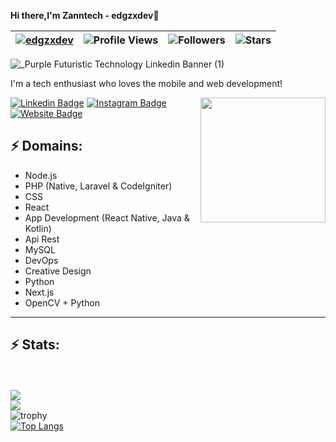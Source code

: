 <b>Hi there,I'm Zanntech - edgzxdev</b>👋<br>

| [![edgzxdev](https://img.shields.io/badge/edgzx-dev-<COLOR>.svg)](https://shields.io/) | ![Profile Views](https://komarev.com/ghpvc/?username=edgzxdev&color=blue) | ![Followers](https://img.shields.io/github/followers/edgzxdev) | ![Stars](https://img.shields.io/github/stars/edgzxdev?label=Profile%20Stars&logo=Profile%20stars&logoColor=g) |
--| --| --| --|

![_Purple Futuristic Technology Linkedin Banner (1)](https://user-images.githubusercontent.com/122640934/212404305-c058175d-4723-4503-bb0b-8b745a6f6d96.png)

<!-- You can create your own header images using Canva, it has a lot of templates. If you do, use the following link https://www.canva.com/join/celeriac-tread-jellyfish -->

I'm a tech enthusiast who loves the mobile and web development!

<img align='right' src='https://media.giphy.com/media/bcKmIWkUMCjVm/giphy.gif' width='200"'>


[![Linkedin Badge](https://img.shields.io/badge/-zanntech-blue?style=flat-square&logo=Linkedin&logoColor=white&link=https://www.linkedin.com/in/zannetsol/)](https://www.linkedin.com/in/zannetsol/)
[![Instagram Badge](https://img.shields.io/badge/-gonedustx-e4405f?style=flat-square&logo=Instagram&logoColor=white&link=https://www.instagram.com/gonedustx/)](https://www.instagram.com/gonedustx/)
[![Website Badge](https://img.shields.io/badge/-Portfolio-e34f26?style=flat-square&logo=HTML5&logoColor=white&link=https://jayraj.co.in/)](https://zannet.vercel.app/)

## ⚡ Domains:
- Node.js
- PHP (Native, Laravel & CodeIgniter)
- CSS
- React
- App Development (React Native, Java & Kotlin)
- Api Rest
- MySQL
- DevOps
- Creative Design
- Python
- Next.js
- OpenCV + Python

-------
## ⚡ Stats:
<br><br>
![](https://github-readme-stats.vercel.app/api?username=edgzxdev&theme=dark&hide_border=false&include_all_commits=true&count_private=true&locale=es)\
![](https://github-readme-streak-stats.herokuapp.com?user=edgzxdev&theme=dark&hide_border=false&include_all_commits=true&count_private=true)\
![trophy](https://github-profile-trophy.vercel.app?username=edgzxdev&margin-w=8&include_all_commits=true&count_private=true&theme=dark)\
[![Top Langs](https://github-readme-stats-nine-brown.vercel.app/api/top-langs/?username=edgzxdev&layout=compact)](https://github.com/anuraghazra/github-readme-stats)     
 
